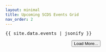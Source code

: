 ```yaml
---
layout: minimal
title: Upcoming SCDS Events Grid
nav_order: 2 
---
```


<link rel="stylesheet" href="./assets/css/swiper.css"/>
<link rel="stylesheet" href="./assets/css/events2grid.css"/>
<script src="https://ajax.googleapis.com/ajax/libs/jquery/3.7.1/jquery.min.js"></script>
<script src="./assets/js/swiper-bundle.min.js"></script>

<pre>{{ site.data.events | jsonify }}</pre>

<div class="swiper mySwiper">
  <div class="swiper-wrapper" id="events-container"></div>
</div>
<div style="text-align:center; margin-top:1em;">
  <button id="loadMore" class="btn btn-outline">Load More...</button>
</div>

<!-- Embed JSON into page -->
<script>
  const eventsData = {{ site.data.events | jsonify | escape }};
  let currentIndex = 0;
  const batchSize = 12;

  function renderEvents() {
    const container = document.getElementById("events-container");
    const nextBatch = eventsData.slice(currentIndex, currentIndex + batchSize);

    nextBatch.forEach(event => {
      const slide = document.createElement("div");
      slide.className = "swiper-slide";
      slide.innerHTML = `
        <img class="event-banner" src="${event.image}">
        <div class="event-details">
          <h3 class="event-title">${event.title}</h3>
          <div class="event-date">${new Date(event.start).toLocaleDateString("en-US", { month: "long", day: "numeric", year: "numeric" })}</div>
          <div class="event-time">${new Date(event.start).toLocaleTimeString("en-US", { hour: "2-digit", minute: "2-digit" })}</div>
          <div class="event-location"></div>
        </div>
        <div class="event-register-cell">
          <a href="${event.url}" class="register-button">Register</a>
        </div>
      `;
      container.appendChild(slide);
    });

    currentIndex += batchSize;

    if (currentIndex >= eventsData.length) {
      document.getElementById("loadMore").style.display = "none";
    }

    // Re-init swiper so new slides work
    if (window.mySwiper) {
      window.mySwiper.update();
    }
  }

  document.getElementById("loadMore").addEventListener("click", renderEvents);

  // init swiper + first batch
  window.addEventListener("DOMContentLoaded", () => {
    renderEvents();
    window.mySwiper = new Swiper(".mySwiper", {
      slidesPerView: 3,
      spaceBetween: 20,
      pagination: { el: ".swiper-pagination", clickable: true },
    });
  });
</script>
